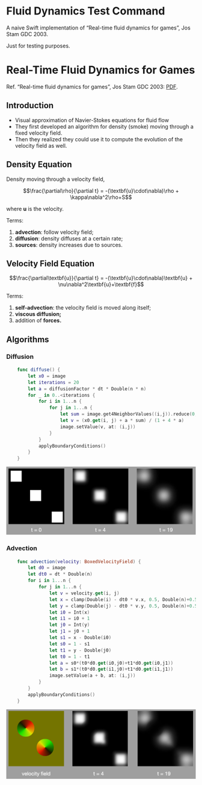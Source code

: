 # Fluid Dynamics Test Command

A naive Swift implementation of “Real-time fluid dynamics for games”, Jos Stam GDC 2003.

Just for testing purposes.

# Real-Time Fluid Dynamics for Games

Ref. “Real-time fluid dynamics for games”, Jos Stam GDC 2003: [PDF](https://www.researchgate.net/publication/2560062_Real-Time_Fluid_Dynamics_for_Games).

## Introduction

- Visual approximation of Navier-Stokes equations for fluid flow
- They first developed an algorithm for density (smoke) moving through a fixed velocity field.
- Then they realized they could use it to compute the evolution of the velocity field as well.

## Density Equation

Density moving through a velocity field,

```math
\frac{\partial\rho}{\partial t} = -(\textbf{u}\cdot\nabla)\rho + \kappa\nabla^2\rho+S
```

where **u** is the velocity.

Terms:

1. **advection**: follow velocity field;
2. **diffusion**: density diffuses at a certain rate;
3. **sources**: density increases due to sources.

## Velocity Field Equation

```math
\frac{\partial\textbf{u}}{\partial t} = -(\textbf{u}\cdot\nabla)\textbf{u} + \nu\nabla^2\textbf{u}+\textbf{f}
```

Terms:

1. **self-advection**: the velocity field is moved along itself;
2. **viscous diffusion;**
3. addition of **forces.**

## Algorithms

### Diffusion

```swift
    func diffuse() {
        let x0 = image
        let iterations = 20
        let a = diffusionFactor * dt * Double(n * n)
        for _ in 0..<iterations {
            for i in 1...n {
                for j in 1...n {
                    let sum = image.get4NeighborValues((i,j)).reduce(0, +)
                    let v = (x0.get(i, j) + a * sum) / (1 + 4 * a)
                    image.setValue(v, at: (i,j))
                }
            }
            applyBoundaryConditions()
        }
    }
```

![diffusion.png](figures/diffusion.png)

### Advection

```swift
    func advection(velocity: BoxedVelocityField) {
        let d0 = image
        let dt0 = dt * Double(n)
        for i in 1...n {
            for j in 1...n {
                let v = velocity.get(i, j)
                let x = clamp(Double(i) - dt0 * v.x, 0.5, Double(n)+0.5)
                let y = clamp(Double(j) - dt0 * v.y, 0.5, Double(n)+0.5)
                let i0 = Int(x)
                let i1 = i0 + 1
                let j0 = Int(y)
                let j1 = j0 + 1
                let s1 = x - Double(i0)
                let s0 = 1 - s1
                let t1 = y - Double(j0)
                let t0 = 1 - t1
                let a = s0*(t0*d0.get(i0,j0)+t1*d0.get(i0,j1))
                let b = s1*(t0*d0.get(i1,j0)+t1*d0.get(i1,j1))
                image.setValue(a + b, at: (i,j))
            }
        }
        applyBoundaryConditions()
    }
```

![advection.png](figures/advection.png)
